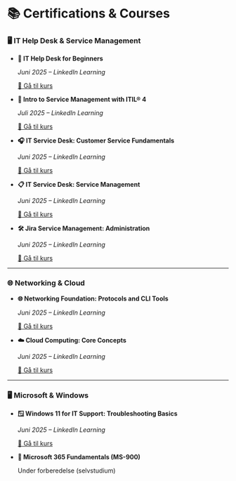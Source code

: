 # 📚 Certifications & Courses

### 🖥️ IT Help Desk & Service Management

- **🧩 IT Help Desk for Beginners**
    
    *Juni 2025 – LinkedIn Learning*
    
    [🔗 Gå til kurs](https://lnkd.in/dFfB5SY8)
    
- **📘 Intro to Service Management with ITIL® 4**
    
    *Juli 2025 – LinkedIn Learning*
    
    [🔗 Gå til kurs](https://lnkd.in/d7bzCS4z)
    
- **🎧 IT Service Desk: Customer Service Fundamentals**
    
    *Juni 2025 – LinkedIn Learning*
    
    [🔗 Gå til kurs](https://lnkd.in/dJb4fJUD)
    
- **📋 IT Service Desk: Service Management**
    
    *Juni 2025 – LinkedIn Learning*
    
    [🔗 Gå til kurs](https://lnkd.in/dt9cxiEU)
    
- **🛠 Jira Service Management: Administration**
    
    *Juni 2025 – LinkedIn Learning*
    
    [🔗 Gå til kurs](https://lnkd.in/dtNvNsr7)
    

---

### 🌐 Networking & Cloud

- **🌐 Networking Foundation: Protocols and CLI Tools**
    
    *Juni 2025 – LinkedIn Learning*
    
    [🔗 Gå til kurs](https://lnkd.in/dG2Rupqi)
    
- **☁️ Cloud Computing: Core Concepts**
    
    *Juni 2025 – LinkedIn Learning*
    
    [🔗 Gå til kurs](https://lnkd.in/dTM2-sVF)
    

---

### 🖥️ Microsoft & Windows

- **🪟 Windows 11 for IT Support: Troubleshooting Basics**
    
    *Juni 2025 – LinkedIn Learning*
    
    [🔗 Gå til kurs](https://lnkd.in/dcifDvKc)
    
- **📄 Microsoft 365 Fundamentals (MS-900)**
    
    Under forberedelse (selvstudium)
